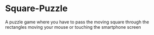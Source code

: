 # Square-Puzzle
A puzzle game where you have to pass the moving square through the rectangles moving your mouse or touching the smartphone screen
